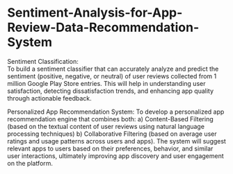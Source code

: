 # Sentiment-Analysis-for-App-Review-Data-Recommendation-System

Sentiment Classification: </br>
To build a sentiment classifier that can accurately analyze and predict the sentiment (positive, negative, or neutral) of user reviews collected from 1 million Google Play Store entries. This will help in understanding user satisfaction, detecting dissatisfaction trends, and enhancing app quality through actionable feedback.

Personalized App Recommendation System:
To develop a personalized app recommendation engine that combines both:
a) Content-Based Filtering (based on the textual content of user reviews using natural language processing techniques)
b) Collaborative Filtering (based on average user ratings and usage patterns across users and apps). 
The system will suggest relevant apps to users based on their preferences, behavior, and similar user interactions, ultimately improving app discovery and user engagement on the platform.
